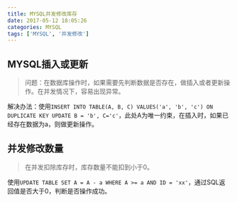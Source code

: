 ```yaml
---
title: MYSQL并发修改库存
date: 2017-05-12 18:05:26
categories: MYSQL
tags: ['MYSQL', '并发修改']
---
```



## MYSQL插入或更新
> 问题：在数据库操作时，如果需要先判断数据是否存在，做插入或者更新操作。在并发情况下，容易出现异常。

解决办法：使用`INSERT INTO TABLE(A, B, C) VALUES('a', 'b', 'c') ON DUPLICATE KEY UPDATE B = 'b', C='c'`，此处A为唯一约束，在插入时，如果已经存在数据为a，则做更新操作。

## 并发修改数量
> 在并发扣除库存时，库存数量不能扣到小于0。

使用`UPDATE TABLE SET A = A - a WHERE A >= a AND ID = 'xx'`，通过SQL返回值是否大于0，判断是否操作成功。
